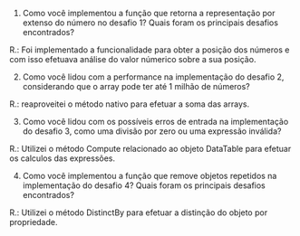 1. Como você implementou a função que retorna a representação por extenso
do número no desafio 1? Quais foram os principais desafios encontrados?

R.: Foi implementado a funcionalidade para obter a posição dos números e com isso
efetuava análise do valor númerico sobre a sua posição.

2. Como você lidou com a performance na implementação do desafio 2,
considerando que o array pode ter até 1 milhão de números?

R.: reaproveitei o método nativo para efetuar a soma das arrays.

3. Como você lidou com os possíveis erros de entrada na implementação do
desafio 3, como uma divisão por zero ou uma expressão inválida?

R.: Utilizei o método Compute relacionado ao objeto DataTable para efetuar os calculos das expressões.

4. Como você implementou a função que remove objetos repetidos na
implementação do desafio 4? Quais foram os principais desafios
encontrados?

R.: Utilizei o método DistinctBy para efetuar a distinção do objeto por propriedade.